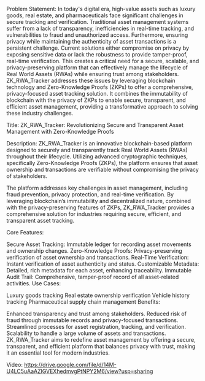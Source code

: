 Problem Statement: In today's digital era, high-value assets such as luxury goods, real estate, and pharmaceuticals face significant challenges in secure tracking and verification. Traditional asset management systems suffer from a lack of transparency, inefficiencies in real-time tracking, and vulnerabilities to fraud and unauthorized access. Furthermore, ensuring privacy while maintaining the authenticity of asset transactions is a persistent challenge.
Current solutions either compromise on privacy by exposing sensitive data or lack the robustness to provide tamper-proof, real-time verification. This creates a critical need for a secure, scalable, and privacy-preserving platform that can effectively manage the lifecycle of Real World Assets (RWAs) while ensuring trust among stakeholders.
ZK_RWA_Tracker addresses these issues by leveraging blockchain technology and Zero-Knowledge Proofs (ZKPs) to offer a comprehensive, privacy-focused asset tracking solution. It combines the immutability of blockchain with the privacy of ZKPs to enable secure, transparent, and efficient asset management, providing a transformative approach to solving these industry challenges.

Title: ZK_RWA_Tracker: Revolutionizing Secure and Transparent Asset Management with Zero-Knowledge Proofs

Description: ZK_RWA_Tracker is an innovative blockchain-based platform designed to securely and transparently track Real World Assets (RWAs) throughout their lifecycle. Utilizing advanced cryptographic techniques, specifically Zero-Knowledge Proofs (ZKPs), the platform ensures that asset ownership and transactions are verifiable without compromising the privacy of stakeholders.

The platform addresses key challenges in asset management, including fraud prevention, privacy protection, and real-time verification. By leveraging blockchain’s immutability and decentralized nature, combined with the privacy-preserving features of ZKPs, ZK_RWA_Tracker provides a comprehensive solution for industries requiring secure, efficient, and transparent asset tracking.

Core Features:

Secure Asset Tracking: Immutable ledger for recording asset movements and ownership changes.
Zero-Knowledge Proofs: Privacy-preserving verification of asset ownership and transactions.
Real-Time Verification: Instant verification of asset authenticity and status.
Customizable Metadata: Detailed, rich metadata for each asset, enhancing traceability.
Immutable Audit Trail: Comprehensive, tamper-proof record of all asset-related activities.
Use Cases:

Luxury goods tracking
Real estate ownership verification
Vehicle history tracking
Pharmaceutical supply chain management
Benefits:

Enhanced transparency and trust among stakeholders.
Reduced risk of fraud through immutable records and privacy-focused transactions.
Streamlined processes for asset registration, tracking, and verification.
Scalability to handle a large volume of assets and transactions.
ZK_RWA_Tracker aims to redefine asset management by offering a secure, transparent, and efficient platform that balances privacy with trust, making it an essential tool for modern industries.

Video: https://drive.google.com/file/d/14M-U4LC5uAaAZlGVEXhedmvgPtNPY2M6/view?usp=sharing
